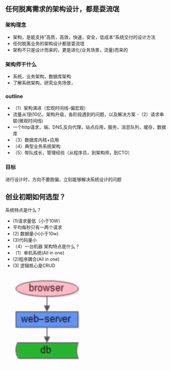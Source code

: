 ## 任何脱离需求的架构设计，都是耍流氓


### 架构理念
- 架构，是能支持”高质，高效，快速，安全，低成本“系统交付的设计方法
 - 任何脱离业务的架构设计都是耍流氓
- 架构不只是设计而来的，更是进化(业务场景，流量)而来的


### 架构师干什么
- 系统，业务架构，数据库架构
- 了解系统架构，研究业务场景，


### outline
- （1）架构演进（宏观时间线-偏宏观）
- 流量从1到10亿，架构升级，各阶段遇到的问题，以及解决方案
-（2）请求串联(微观时间线)
- 一个http请求，端，DNS,反向代理，站点应用，服务，消息队列，缓存，数据库
- （3）数据库内核+应用
- （4）典型业务系统架构
- （5）带队成长，管理经验（从程序员，到架构师，到CTO）

### 目标
进行设计时，方向不要跑偏，立刻能够解决系统设计的问题

## 创业初期如何选型？
系统特点是什么？
- (1)请求量低（小于10W）
- 平均每秒只有一两个请求
- (2) 数据量小(小于10w)
- (3)代码量小
- （4）一台机器
架构特点是什么？
- （1）单机系统(All in one)
- (2)程序耦合(All in one)
- (3) 逻辑核心是CRUD  

![alt txt](https://raw.githubusercontent.com/corykingsf/hack-system-design-pixel/main/imgSnipaste_2021-06-22_07-57-20.png)